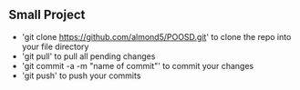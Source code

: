 ## Small Project
- 'git clone https://github.com/almond5/POOSD.git' to clone the repo into your file directory
- 'git pull' to pull all pending changes
- 'git commit -a -m "name of commit"' to commit your changes
- 'git push' to push your commits

